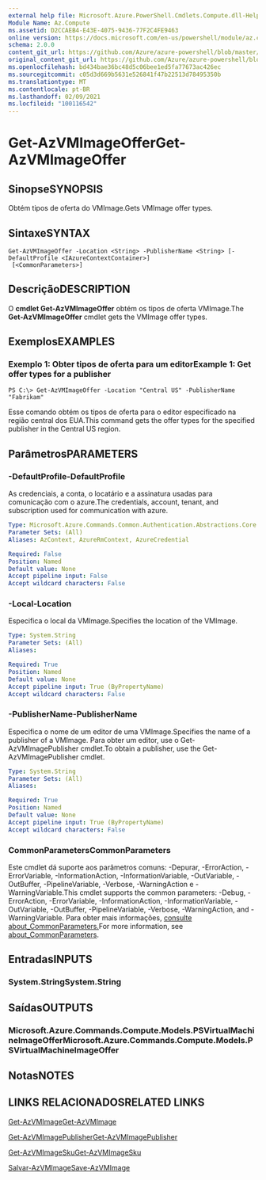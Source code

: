 ```yaml
---
external help file: Microsoft.Azure.PowerShell.Cmdlets.Compute.dll-Help.xml
Module Name: Az.Compute
ms.assetid: D2CCAEB4-E43E-4075-9436-77F2C4FE9463
online version: https://docs.microsoft.com/en-us/powershell/module/az.compute/get-azvmimageoffer
schema: 2.0.0
content_git_url: https://github.com/Azure/azure-powershell/blob/master/src/Compute/Compute/help/Get-AzVMImageOffer.md
original_content_git_url: https://github.com/Azure/azure-powershell/blob/master/src/Compute/Compute/help/Get-AzVMImageOffer.md
ms.openlocfilehash: bd434bae36bc48d5c06bee1ed5fa77673ac426ec
ms.sourcegitcommit: c05d3d669b5631e526841f47b22513d78495350b
ms.translationtype: MT
ms.contentlocale: pt-BR
ms.lasthandoff: 02/09/2021
ms.locfileid: "100116542"
---
```

# <span data-ttu-id="9bef4-101">Get-AzVMImageOffer</span><span class="sxs-lookup"><span data-stu-id="9bef4-101">Get-AzVMImageOffer</span></span>

## <span data-ttu-id="9bef4-102">Sinopse</span><span class="sxs-lookup"><span data-stu-id="9bef4-102">SYNOPSIS</span></span>
<span data-ttu-id="9bef4-103">Obtém tipos de oferta do VMImage.</span><span class="sxs-lookup"><span data-stu-id="9bef4-103">Gets VMImage offer types.</span></span>

## <span data-ttu-id="9bef4-104">Sintaxe</span><span class="sxs-lookup"><span data-stu-id="9bef4-104">SYNTAX</span></span>

```
Get-AzVMImageOffer -Location <String> -PublisherName <String> [-DefaultProfile <IAzureContextContainer>]
 [<CommonParameters>]
```

## <span data-ttu-id="9bef4-105">Descrição</span><span class="sxs-lookup"><span data-stu-id="9bef4-105">DESCRIPTION</span></span>
<span data-ttu-id="9bef4-106">O **cmdlet Get-AzVMImageOffer** obtém os tipos de oferta VMImage.</span><span class="sxs-lookup"><span data-stu-id="9bef4-106">The **Get-AzVMImageOffer** cmdlet gets the VMImage offer types.</span></span>

## <span data-ttu-id="9bef4-107">Exemplos</span><span class="sxs-lookup"><span data-stu-id="9bef4-107">EXAMPLES</span></span>

### <span data-ttu-id="9bef4-108">Exemplo 1: Obter tipos de oferta para um editor</span><span class="sxs-lookup"><span data-stu-id="9bef4-108">Example 1: Get offer types for a publisher</span></span>
```
PS C:\> Get-AzVMImageOffer -Location "Central US" -PublisherName "Fabrikam"
```

<span data-ttu-id="9bef4-109">Esse comando obtém os tipos de oferta para o editor especificado na região central dos EUA.</span><span class="sxs-lookup"><span data-stu-id="9bef4-109">This command gets the offer types for the specified publisher in the Central US region.</span></span>

## <span data-ttu-id="9bef4-110">Parâmetros</span><span class="sxs-lookup"><span data-stu-id="9bef4-110">PARAMETERS</span></span>

### <span data-ttu-id="9bef4-111">-DefaultProfile</span><span class="sxs-lookup"><span data-stu-id="9bef4-111">-DefaultProfile</span></span>
<span data-ttu-id="9bef4-112">As credenciais, a conta, o locatário e a assinatura usadas para comunicação com o azure.</span><span class="sxs-lookup"><span data-stu-id="9bef4-112">The credentials, account, tenant, and subscription used for communication with azure.</span></span>

```yaml
Type: Microsoft.Azure.Commands.Common.Authentication.Abstractions.Core.IAzureContextContainer
Parameter Sets: (All)
Aliases: AzContext, AzureRmContext, AzureCredential

Required: False
Position: Named
Default value: None
Accept pipeline input: False
Accept wildcard characters: False
```

### <span data-ttu-id="9bef4-113">-Local</span><span class="sxs-lookup"><span data-stu-id="9bef4-113">-Location</span></span>
<span data-ttu-id="9bef4-114">Especifica o local da VMImage.</span><span class="sxs-lookup"><span data-stu-id="9bef4-114">Specifies the location of the VMImage.</span></span>

```yaml
Type: System.String
Parameter Sets: (All)
Aliases:

Required: True
Position: Named
Default value: None
Accept pipeline input: True (ByPropertyName)
Accept wildcard characters: False
```

### <span data-ttu-id="9bef4-115">-PublisherName</span><span class="sxs-lookup"><span data-stu-id="9bef4-115">-PublisherName</span></span>
<span data-ttu-id="9bef4-116">Especifica o nome de um editor de uma VMImage.</span><span class="sxs-lookup"><span data-stu-id="9bef4-116">Specifies the name of a publisher of a VMImage.</span></span>
<span data-ttu-id="9bef4-117">Para obter um editor, use o Get-AzVMImagePublisher cmdlet.</span><span class="sxs-lookup"><span data-stu-id="9bef4-117">To obtain a publisher, use the Get-AzVMImagePublisher cmdlet.</span></span>

```yaml
Type: System.String
Parameter Sets: (All)
Aliases:

Required: True
Position: Named
Default value: None
Accept pipeline input: True (ByPropertyName)
Accept wildcard characters: False
```

### <span data-ttu-id="9bef4-118">CommonParameters</span><span class="sxs-lookup"><span data-stu-id="9bef4-118">CommonParameters</span></span>
<span data-ttu-id="9bef4-119">Este cmdlet dá suporte aos parâmetros comuns: -Depurar, -ErrorAction, -ErrorVariable, -InformationAction, -InformationVariable, -OutVariable, -OutBuffer, -PipelineVariable, -Verbose, -WarningAction e -WarningVariable.</span><span class="sxs-lookup"><span data-stu-id="9bef4-119">This cmdlet supports the common parameters: -Debug, -ErrorAction, -ErrorVariable, -InformationAction, -InformationVariable, -OutVariable, -OutBuffer, -PipelineVariable, -Verbose, -WarningAction, and -WarningVariable.</span></span> <span data-ttu-id="9bef4-120">Para obter mais informações, [consulte about_CommonParameters.](http://go.microsoft.com/fwlink/?LinkID=113216)</span><span class="sxs-lookup"><span data-stu-id="9bef4-120">For more information, see [about_CommonParameters](http://go.microsoft.com/fwlink/?LinkID=113216).</span></span>

## <span data-ttu-id="9bef4-121">Entradas</span><span class="sxs-lookup"><span data-stu-id="9bef4-121">INPUTS</span></span>

### <span data-ttu-id="9bef4-122">System.String</span><span class="sxs-lookup"><span data-stu-id="9bef4-122">System.String</span></span>

## <span data-ttu-id="9bef4-123">Saídas</span><span class="sxs-lookup"><span data-stu-id="9bef4-123">OUTPUTS</span></span>

### <span data-ttu-id="9bef4-124">Microsoft.Azure.Commands.Compute.Models.PSVirtualMachineImageOffer</span><span class="sxs-lookup"><span data-stu-id="9bef4-124">Microsoft.Azure.Commands.Compute.Models.PSVirtualMachineImageOffer</span></span>

## <span data-ttu-id="9bef4-125">Notas</span><span class="sxs-lookup"><span data-stu-id="9bef4-125">NOTES</span></span>

## <span data-ttu-id="9bef4-126">LINKS RELACIONADOS</span><span class="sxs-lookup"><span data-stu-id="9bef4-126">RELATED LINKS</span></span>

[<span data-ttu-id="9bef4-127">Get-AzVMImage</span><span class="sxs-lookup"><span data-stu-id="9bef4-127">Get-AzVMImage</span></span>](./Get-AzVMImage.md)

[<span data-ttu-id="9bef4-128">Get-AzVMImagePublisher</span><span class="sxs-lookup"><span data-stu-id="9bef4-128">Get-AzVMImagePublisher</span></span>](./Get-AzVMImagePublisher.md)

[<span data-ttu-id="9bef4-129">Get-AzVMImageSku</span><span class="sxs-lookup"><span data-stu-id="9bef4-129">Get-AzVMImageSku</span></span>](./Get-AzVMImageSku.md)

[<span data-ttu-id="9bef4-130">Salvar-AzVMImage</span><span class="sxs-lookup"><span data-stu-id="9bef4-130">Save-AzVMImage</span></span>](./Save-AzVMImage.md)


